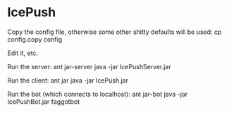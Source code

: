 IcePush
=======

Copy the config file, otherwise some other shitty defaults will be used:
    cp config.copy config

Edit it, etc.

Run the server:
    ant jar-server
    java -jar IcePushServer.jar

Run the client:
    ant jar
    java -jar IcePush.jar

Run the bot (which connects to localhost):
    ant jar-bot
    java -jar IcePushBot.jar faggotbot
